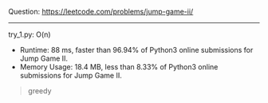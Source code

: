Question: https://leetcode.com/problems/jump-game-ii/

---

try_1.py: O(n)
* Runtime: 88 ms, faster than 96.94% of Python3 online submissions for Jump Game II.
* Memory Usage: 18.4 MB, less than 8.33% of Python3 online submissions for Jump Game II.

> greedy
